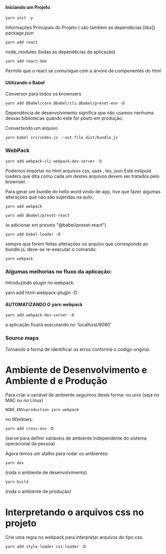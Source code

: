 #### Iniciando um Projeto

    yarn init -y

Informações Principais do Projeto
( são também as dependêcias [libs])
package.json

    yarn add react

node_modules (todas as dependêcias da aplicação)

    yarn add react-dom

Permite que o react se comunique com a árvore de componentes do html

#### Utilizando o Babel

Conversor para todos os brownsers

    yarn add @babel/core @babel/cli @babel/preset-env -D

Dependência de desenvolvimento significa que não usamos nenhuma dessas
bibliotecas quando este for posto em produção.

Convertendo um arquivo

    yarn babel src/index.js --out-file dist/bundle.js

### WebPack

    yarn add webpack-cli webpack-dev-server -D

Podemos importar no html arquivos css, saas , les, json
Este estipula loaders que dita como cada um destes arquivos devem ser tratados pelo brownser.

Para gerar um bundle do hello word vindo de app, tive que fazer algumas alterações que não são sujeridas na aulo:

    yarn add webpack

    yarn add @babel/preset-react

(e adicionar em presets "@babel/preset-react")

    yarn add babel-loader -D

sempre que forem feitas alterações no arquivo que corresponde ao bundle.js, deve-se re-executar o comando:

    yarn webpack

### Algumas melhorias no fluxo da aplicação:

Introduzindo plugin no webpack.

yarn add html-webpack-plugin -D

#### AUTOMATIZANDO O yarn webpack

    yarn add webpack-dev-server -D

a aplicação ficará executando no 'localhost/8080'

### Source maps

Tornando a forma de identificar os erros conforme o código original.

# Ambiente de Desenvolvimento e Ambiente d e Produção

Para criar a variável de ambiente seguimos desta forma:
no unix (seja no MAC ou no Linux)

    NODE_ENV=production yarn webpack

no Windows:

    yarn add cross-env -D

(serve para definir variáveis de ambiente independente do sistema operacional da pessoa)

Agora temos um atalho para rodar os ambientes:

    yarn dev

(roda o ambiente de desenvolvimento)

    yarn build

(roda o ambiente de produção)

# Interpretando o arquivos css no projeto

Crie uma regra no webpack para interpretar arquivos do tipo css.

    yarn add style-loader css-loader -D
